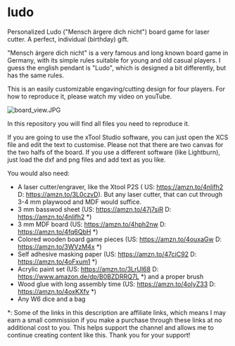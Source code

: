 # ludo
Personalized Ludo ("Mensch ärgere dich nicht") board game for laser cutter. 
A perfect, individual (birthday) gift.

"Mensch ärgere dich nicht" is a very famous and long known board game in
Germany, with its simple rules suitable for young and old casual players.
I guess the english pendant is "Ludo", which is designed a bit differently,
but has the same rules.

This is an easily customizable engaving/cutting design for four players.
For how to reproduce it, please watch my video on youTube.

![board_view.JPG](board_view.JPG)

In this repository you will find all files you need to reproduce it. 

If you are going to use the xTool Studio software, you can just open the XCS file and edit
the text to customise. Please not that there are two canvas for the two halfs of the board.
If you use a different software (like Lightburn), just load the dxf and png files and add
text as you like.

You would also need:
- A laser cutter/engraver, like the Xtool P2S ( US: https://amzn.to/4nlifh2 D: https://amzn.to/3L0czvD). But any laser cutter, that can cut through 3-4 mm playwood and MDF would suffice. 
- 3 mm basswod sheet (US: https://amzn.to/47j7siR D: https://amzn.to/4nlifh2 *)
- 3 mm MDF board (US: https://amzn.to/4hph2nw D: https://amzn.to/4fq6QbH *)
- Colored wooden board game pieces (US: https://amzn.to/4ouxaGw D: https://amzn.to/3WVzM4x *)
- Self adhesive masking paper (US: https://amzn.to/47ciC92 D: https://amzn.to/4oFxum1 *)
- Acrylic paint set (US: https://amzn.to/3LrUl68 D: https://www.amazon.de/dp/B0BZDRRQ7L *) and a proper brush
- Wood glue with long assembly time (US: https://amzn.to/4oIyZ33 D: https://amzn.to/4oxKXfv *)
- Any W6 dice and a bag

*: Some of the links in this description are affiliate links, which means I may earn a small commission if you make a purchase through these links at no additional cost to you. This helps support the channel and allows me to continue creating content like this. Thank you for your support!

